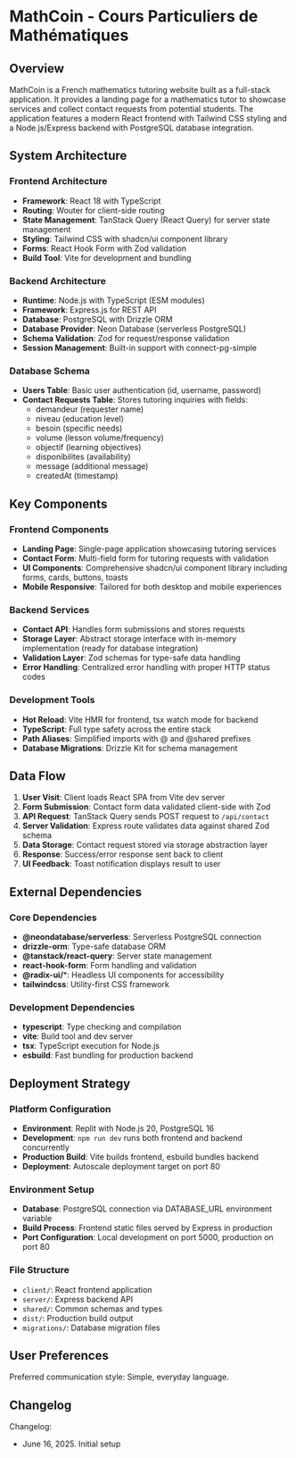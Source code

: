 # MathCoin - Cours Particuliers de Mathématiques

## Overview

MathCoin is a French mathematics tutoring website built as a full-stack application. It provides a landing page for a mathematics tutor to showcase services and collect contact requests from potential students. The application features a modern React frontend with Tailwind CSS styling and a Node.js/Express backend with PostgreSQL database integration.

## System Architecture

### Frontend Architecture
- **Framework**: React 18 with TypeScript
- **Routing**: Wouter for client-side routing
- **State Management**: TanStack Query (React Query) for server state management
- **Styling**: Tailwind CSS with shadcn/ui component library
- **Forms**: React Hook Form with Zod validation
- **Build Tool**: Vite for development and bundling

### Backend Architecture
- **Runtime**: Node.js with TypeScript (ESM modules)
- **Framework**: Express.js for REST API
- **Database**: PostgreSQL with Drizzle ORM
- **Database Provider**: Neon Database (serverless PostgreSQL)
- **Schema Validation**: Zod for request/response validation
- **Session Management**: Built-in support with connect-pg-simple

### Database Schema
- **Users Table**: Basic user authentication (id, username, password)
- **Contact Requests Table**: Stores tutoring inquiries with fields:
  - demandeur (requester name)
  - niveau (education level)
  - besoin (specific needs)
  - volume (lesson volume/frequency)
  - objectif (learning objectives)
  - disponibilites (availability)
  - message (additional message)
  - createdAt (timestamp)

## Key Components

### Frontend Components
- **Landing Page**: Single-page application showcasing tutoring services
- **Contact Form**: Multi-field form for tutoring requests with validation
- **UI Components**: Comprehensive shadcn/ui component library including forms, cards, buttons, toasts
- **Mobile Responsive**: Tailored for both desktop and mobile experiences

### Backend Services
- **Contact API**: Handles form submissions and stores requests
- **Storage Layer**: Abstract storage interface with in-memory implementation (ready for database integration)
- **Validation Layer**: Zod schemas for type-safe data handling
- **Error Handling**: Centralized error handling with proper HTTP status codes

### Development Tools
- **Hot Reload**: Vite HMR for frontend, tsx watch mode for backend
- **TypeScript**: Full type safety across the entire stack
- **Path Aliases**: Simplified imports with @ and @shared prefixes
- **Database Migrations**: Drizzle Kit for schema management

## Data Flow

1. **User Visit**: Client loads React SPA from Vite dev server
2. **Form Submission**: Contact form data validated client-side with Zod
3. **API Request**: TanStack Query sends POST request to `/api/contact`
4. **Server Validation**: Express route validates data against shared Zod schema
5. **Data Storage**: Contact request stored via storage abstraction layer
6. **Response**: Success/error response sent back to client
7. **UI Feedback**: Toast notification displays result to user

## External Dependencies

### Core Dependencies
- **@neondatabase/serverless**: Serverless PostgreSQL connection
- **drizzle-orm**: Type-safe database ORM
- **@tanstack/react-query**: Server state management
- **react-hook-form**: Form handling and validation
- **@radix-ui/***: Headless UI components for accessibility
- **tailwindcss**: Utility-first CSS framework

### Development Dependencies
- **typescript**: Type checking and compilation
- **vite**: Build tool and dev server
- **tsx**: TypeScript execution for Node.js
- **esbuild**: Fast bundling for production backend

## Deployment Strategy

### Platform Configuration
- **Environment**: Replit with Node.js 20, PostgreSQL 16
- **Development**: `npm run dev` runs both frontend and backend concurrently
- **Production Build**: Vite builds frontend, esbuild bundles backend
- **Deployment**: Autoscale deployment target on port 80

### Environment Setup
- **Database**: PostgreSQL connection via DATABASE_URL environment variable
- **Build Process**: Frontend static files served by Express in production
- **Port Configuration**: Local development on port 5000, production on port 80

### File Structure
- `client/`: React frontend application
- `server/`: Express backend API
- `shared/`: Common schemas and types
- `dist/`: Production build output
- `migrations/`: Database migration files

## User Preferences

Preferred communication style: Simple, everyday language.

## Changelog

Changelog:
- June 16, 2025. Initial setup